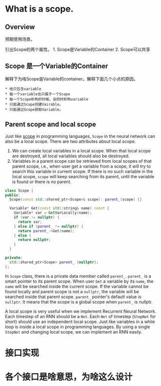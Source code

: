 # What is a scope.

## Overview

预期使用场景。

引出Scope的两个属性。
    1. Scope是Variable的Container
    2. Scope可以共享

## Scope 是一个Variable的Container

解释下为啥Scope是Variable的container。解释下面几个小点的原因。

    * 他只包含variable
    * 每一个variable也只属于一个Scope
    * 每一个Scope析构的时候，会同时析构variable
    * 只能通过Scope创建Vairable。
    * 只能通过Scope获取Variable。

## Parent scope and local scope

Just like [scope](https://en.wikipedia.org/wiki/Scope_(computer_science)) in programming languages, `Scope` in the neural network can also be a local scope. There are two attributes about local scope.

1.  We can create local variables in a local scope. When that local scope are destroyed, all local variables should also be destroyed.
2.  Variables in a parent scope can be retrieved from local scopes of that parent scope, i.e., when user get a variable from a scope, it will try to search this variable in current scope. If there is no such variable in the local scope, `scope` will keep searching from its parent, until the variable is found or there is no parent.

```cpp
class Scope {
public:
  Scope(const std::shared_ptr<Scope>& scope): parent_(scope) {}

  Variable* Get(const std::string& name) const {
    Variable* var = GetVarLocally(name);
    if (var != nullptr) {
      return var;
    } else if (parent_ != nullptr) {
      return parent_->Get(name);
    } else {
      return nullptr;
    }
  }

private:
  std::shared_ptr<Scope> parent_ {nullptr};
};
```

In `Scope` class, there is a private data member called `parent_`. `parent_` is a smart pointer to its parent scope. When user `Get` a variable by its `name`, the `name` will be searched inside the current scope. If the variable cannot be found locally and parent scope is not a `nullptr`, the variable will be searched inside that parent scope. `parent_` pointer's default value is `nullptr`. It means that the scope is a global scope when `parent_` is nullptr.

A local scope is very useful when we implement Recurrent Neural Network. Each timestep of an RNN should be a `Net`. Each `Net` of timestep (`StepNet` for short) should use an independent local scope. Just like variables in a while loop is inside a local scope in programming languages. By using a single `StepNet` and changing local scope, we can implement an RNN easily.

# 接口实现

# 各个接口是啥意思，为啥这么设计
